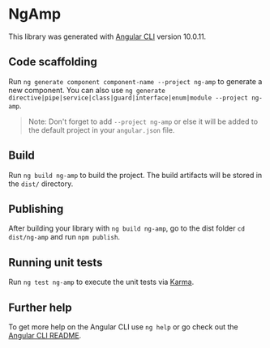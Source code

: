 # NgAmp

This library was generated with [Angular CLI](https://github.com/angular/angular-cli) version 10.0.11.

## Code scaffolding

Run `ng generate component component-name --project ng-amp` to generate a new component. You can also use `ng generate directive|pipe|service|class|guard|interface|enum|module --project ng-amp`.
> Note: Don't forget to add `--project ng-amp` or else it will be added to the default project in your `angular.json` file. 

## Build

Run `ng build ng-amp` to build the project. The build artifacts will be stored in the `dist/` directory.

## Publishing

After building your library with `ng build ng-amp`, go to the dist folder `cd dist/ng-amp` and run `npm publish`.

## Running unit tests

Run `ng test ng-amp` to execute the unit tests via [Karma](https://karma-runner.github.io).

## Further help

To get more help on the Angular CLI use `ng help` or go check out the [Angular CLI README](https://github.com/angular/angular-cli/blob/master/README.md).
